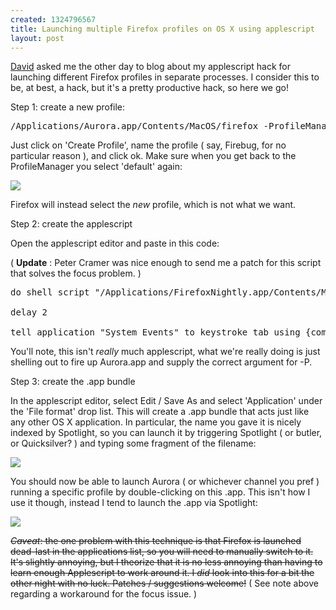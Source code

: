 ```yaml
--- 
created: 1324796567
title: Launching multiple Firefox profiles on OS X using applescript
layout: post
---
```

<a href="http://blog.ascher.ca/" target="_blank">David</a> asked me the other day to blog about my applescript hack for launching different Firefox profiles in separate processes. I consider this to be, at best, a hack, but it's a pretty productive hack, so here we go!

Step 1: create a new profile:

<pre>/Applications/Aurora.app/Contents/MacOS/firefox -ProfileManager</pre>

Just click on 'Create Profile', name the profile ( say, Firebug, for no particular reason ), and click ok. Make sure when you get back to the ProfileManager you select 'default' again: 

<img src="http://dl.dropbox.com/u/1212936/ff_profiles/profilemanager.png">

Firefox will instead select the *new* profile, which is not what we want.

Step 2: create the applescript

Open the applescript editor and paste in this code:

( **Update** : Peter Cramer was nice enough to send me a patch for this script that solves the focus problem. )

<pre>
do shell script "/Applications/FirefoxNightly.app/Contents/MacOS/firefox -jsconsole -P Nightly &> /dev/null &"

delay 2

tell application "System Events" to keystroke tab using {command down, shift down}
</pre>

You'll note, this isn't *really* much applescript, what we're really doing is just shelling out to fire up Aurora.app and supply the correct argument for -P. 

Step 3: create the .app bundle

In the applescript editor, select Edit / Save As and select 'Application' under the 'File format' drop list. This will create a .app bundle that acts just like any other OS X application. In particular, the name you gave it is nicely indexed by Spotlight, so you can launch it by triggering Spotlight ( or butler, or Quicksilver? ) and typing some fragment of the filename:

<img src="http://dl.dropbox.com/u/1212936/ff_profiles/save_as_app.png">

You should now be able to launch Aurora ( or whichever channel you pref ) running a specific profile by double-clicking on this .app. This isn't how I use it though, instead I tend to launch the .app via Spotlight:

<img src="http://dl.dropbox.com/u/1212936/ff_profiles/spotlight.png">

<del>_Caveat_: the one problem with this technique is that Firefox is launched dead-last in the applications list, so you will need to manually switch to it. It's slightly annoying, but I theorize that it is no less annoying than having to learn enough Applescript to work around it. I *did* look into this for a bit the other night with no luck. Patches / suggestions welcome!</del> ( See note above regarding a workaround for the focus issue. )
